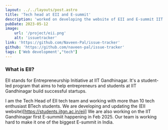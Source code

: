 ```yaml
---
layout: ../../layouts/post.astro
title: 'Tech head at EII and E-summit'
description: 'worked on developing the website of EII and E-summit IIT Gandhinagar'
pubDate: 2023-05-12
image: 
    url: '/project/eii.png'
    alt: 'issuetracker'
link: 'https://github.com/Naveen-Pal/issue-tracker'
github: 'https://github.com/naveen-pal/issue-tracker'
tags: ['Web development',"tech"]
---
```


### What is EII?
EII stands for Entrepreneurship Initiative at IIT Gandhinagar. It's a student-led program that aims to help entrepreneurs and students at IIT Gandhinagar build successful startups.

I am the Tech Head of EII tech team and working with more than 10 tech enthusiast BTech students.
We are developing and updating the (EII website)[https://students.iitgn.ac.in/eii] 
We are also working on the IIT Gandhinagar first E-summiit happening in Feb 2025. Our team is working hard to make it one of the biggest E-summit in India.